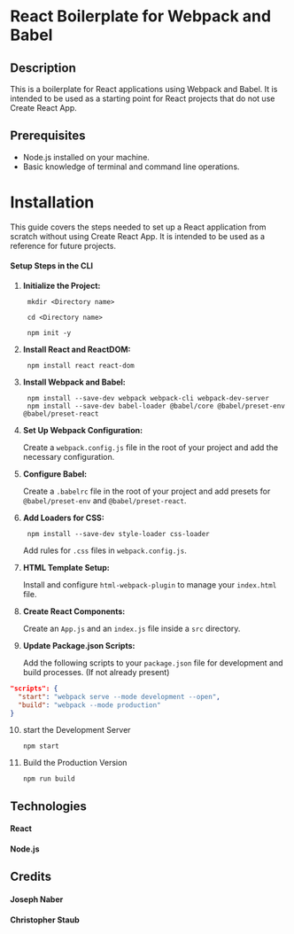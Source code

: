 # React Boilerplate for Webpack and Babel

## Description

This is a boilerplate for React applications using Webpack and Babel. It is intended to be used as a starting point for React projects that do not use Create React App.



## Prerequisites

- Node.js installed on your machine.
- Basic knowledge of terminal and command line operations.

# Installation

This guide covers the steps needed to set up a React application from scratch without using Create React App. It is intended to be used as a reference for future projects.

#### Setup Steps in the CLI

1. **Initialize the Project:**

        mkdir <Directory name>

        cd <Directory name>

        npm init -y

2. **Install React and ReactDOM:**
    
        npm install react react-dom

3. **Install Webpack and Babel:**

        npm install --save-dev webpack webpack-cli webpack-dev-server
        npm install --save-dev babel-loader @babel/core @babel/preset-env @babel/preset-react


4. **Set Up Webpack Configuration:**

    Create a `webpack.config.js` file in the root of your project and add the necessary configuration.

5. **Configure Babel:**

    Create a `.babelrc` file in the root of your project and add presets for `@babel/preset-env` and `@babel/preset-react`.

6. **Add Loaders for CSS:**

        npm install --save-dev style-loader css-loader

    Add rules for `.css` files in `webpack.config.js`.

7. **HTML Template Setup:**

    Install and configure `html-webpack-plugin` to manage your `index.html` file.

8. **Create React Components:**

    Create an `App.js` and an `index.js` file inside a `src` directory.

9. **Update Package.json Scripts:**

    Add the following scripts to your `package.json` file for development and build processes. (If not already present)

```json
"scripts": {
  "start": "webpack serve --mode development --open",
  "build": "webpack --mode production"
}
```
10. start the Development Server

        npm start

11. Build the Production Version

        npm run build



## Technologies

#### React
#### Node.js

## Credits

#### Joseph Naber
#### Christopher Staub

